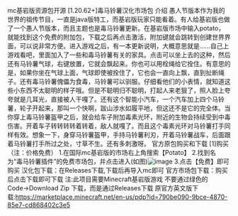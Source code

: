 mc基岩版资源包开源
[1.20.62+]毒马铃薯汉化市场包
介绍
愚人节版本作为我的世界的祖传节目，一直是java版特工，而基岩版玩家只能看着。有人给基岩版也做了一个愚人节版本，而且主题也是毒马铃薯更新。在基岩版市场中输入potato，就能找到这个免费的附加包，下载之后再点击激活，附加键就会跳转到创建世界界面，可以说非常方便。进入游戏之后，有一本更新说明，大概意思就是……自己上游戏看吧，里面加入了一些和毒马铃薯有关的家具。点击可以坐上去的这种，然后还有马铃薯气球，右键放置，它就会飘起来。你也可以用栓绳给它拴住。有意思的是，如果你坐在气球上面，气球即使被拴住了，它也会一直向上飘，直到扯断绳子。还有毒马铃薯傀儡为食毒，马铃薯可以驯服。仔细看他们的小表情，就知道这些小东西不太聪明的样子哦。但是不聪明归不聪明，打起人来老狠了，照人脸上夸夸就是几耳光，直接被人干嘎了。还有这个智能小汽车，一个汽车加上四个马铃薯，轮子开起来，那叫一个快啊，跋山涉水如履平地，但这还不是它的完全体。当你穿上毒马铃薯盔甲之后，就会给车子附加毒素光环，附近的生物会持续受到中毒伤害。开着车子转转转转着转着，敌人就嘎了。而且这个毒素光环对马铃薯打手同样有效。想象一下，身穿马铃薯盔甲，手持马铃薯利刃，开着马铃薯战车，后面跟着马铃薯打手所过之处，寸草不生。还有多刺激呀。
官方原包购买和下载
[1]购买（注：价格免费）
1.在国际mc基岩版的市场右上角搜索【Potato】
2.找到名为“毒马铃薯插件”的免费市场包，并点击进入(如图)![image](https://github.com/user-attachments/assets/fee3c90c-9cc7-44c5-8a3e-7bb5433a9a15)
3.点击【免费】即可购买
汉化包下载：在Releases下载,下载后再导入mc即可
官方市场包下载：购买后点击下载即可下载
注:此项目需要Minecraft基岩版游戏
不要通过绿色的Code→Download Zip 下载，而是通过Releases下载
原官方英文版下载:https://marketplace.minecraft.net/en-us/pdp?id=790be090-9bce-4870-85e7-cd868402c3e5
